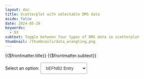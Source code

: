 ```yaml
---
layout: doc
title: Scatterplot with selectable DMS data
aside: false
date: 2024-05-28
keywords:
  - D3
subtext: Toggle between four types of DMS data in scatterplot
thumbnail: /thumbnails/data_wrangling.png
---
```


<FigureTitle>{{$frontmatter.title}}</FigureTitle>
<SubtitleHeader>{{$frontmatter.subtext}}</SubtitleHeader>
<D3PlotContainer>
  <div class='flex flex-wrap items-start justify-start not-pr'>
  <form class="max-w-xs pb-4">
  <label class="block mb-2 text-sm font-medium text-gray-900 dark:text-white">Select an option:</label>
  <select class="bg-gray-50 border border-slate-300 text-gray-900 text-sm rounded-lg focus:ring-red-400 focus:border-red-500 block w-full p-2.5 dark:bg-slate-700 dark:border-slate-600 dark:placeholder-gray-400 dark:focus:ring-red-500 dark:focus:border-red-500" v-model="selectedDataset" @change="changeDataset">
    <option value="bEFNB2_entry">bEFNB2 Entry</option>
    <option value="bEFNB3_entry">bEFNB3 Entry</option>
    <option value="bEFNB2_binding">bEFNB2 Binding</option>
    <option value="bEFNB3_binding">bEFNB3 Binding</option>
  </select>
</form>
</div>
  <div class="flex flex-col items-center font-ultralight">
    <svg ref="svgContainer"></svg>
  </div>
  <Tooltip ref="tooltip" />
</D3PlotContainer>

<script setup>
  import { ref, computed, watch, onMounted } from 'vue';
  import * as d3 from 'd3';
  import { Legend } from '/components/legend.js';
  import Tooltip from '/components/tooltip.vue';



  const dataset = ref(null);
  const dataset1 = ref(null);
  const svgContainer = ref(null);
  const processedData = ref({});
  const tooltip = ref(null);

  const width = 600;
  const height = 350;
  const marginTop = 20;
  const marginRight = 30;
  const marginBottom = 60;
  const marginLeft = 60;

  const circleRadius = 3;

  const innerWidth = width - marginLeft - marginRight;
  const innerHeight = height - marginTop - marginBottom;

  const dataSources = [
    { dataKey: 'bEFNB2_entry', rawURL: 'https://raw.githubusercontent.com/dms-vep/Nipah_Malaysia_RBP_DMS/master/results/filtered_data/public_filtered/RBP_mutation_effects_cell_entry_CHO-bEFNB2.csv' },
    { dataKey: 'bEFNB3_entry', rawURL: 'https://raw.githubusercontent.com/dms-vep/Nipah_Malaysia_RBP_DMS/master/results/filtered_data/public_filtered/RBP_mutation_effects_cell_entry_CHO-bEFNB3.csv' },
    { dataKey: 'bEFNB2_binding', rawURL: 'https://raw.githubusercontent.com/dms-vep/Nipah_Malaysia_RBP_DMS/master/results/filtered_data/public_filtered/RBP_mutation_effects_bEFNB2_binding.csv' },
    { dataKey: 'bEFNB3_binding', rawURL: 'https://raw.githubusercontent.com/dms-vep/Nipah_Malaysia_RBP_DMS/master/results/filtered_data/public_filtered/RBP_mutation_effects_bEFNB3_binding.csv' },

  ];

  const selectedDataset = ref('bEFNB2_entry');

  function changeDataset() {
    dataset.value = processedData.value[selectedDataset.value];
  }

  // fetch remote data with a given name and URL using d3.csv
  async function fetchData(dataKey, rawURL) {
    try {
      const data = await d3.csv(rawURL);
      return { dataKey, data };
    } catch (error) {
      console.error('Error fetching data:', error);
      throw error;
    }
  }

  // load data from multiple sources and process it
  async function loadData(dataSources) {
    try {
      const fetchPromises = dataSources.map(({ dataKey, rawURL }) => fetchData(dataKey, rawURL));
      const fetchedDataArray = await Promise.all(fetchPromises);

      fetchedDataArray.forEach(({ dataKey, data }) => {
        processedData.value[dataKey] = processData(data);
      });

      selectedDataset.value = dataSources[0].dataKey; // Set the initial dataset
      dataset.value = processedData.value[selectedDataset.value];
    } catch (error) {
      console.error('Error loading data:', error);
    }
  }

  // process the fetched data and return it
  function processData(fetchedData) {
    const array = fetchedData.map((d) => ({
      site: +d.site,
      wildtype: d.wildtype,
      mutant: d.mutant,
      entry: +Object.values(d)[3],
    }));
    const groups = d3.group(array, (d) => d.site);
    const meanData = Array.from(groups, ([site, siteData]) => ({
      site,
      entry: parseFloat(d3.sum(siteData, (d) => d.entry).toFixed(2)),
    }));
    return meanData;
  }

  // load the data and render the chart
  loadData(dataSources)
    .then(() => {
      dataset.value = processedData.value.bEFNB2_entry;
    })
    .catch((error) => {
      console.error('Error:', error);
    });

  watch(() => dataset.value, () => {
    renderChart();
  });

  const xScale = computed(() => {
    return d3
      .scaleLinear()
      .domain(d3.extent(dataset.value, d => d.site))
      .range([0, innerWidth])
      .nice();
  });

  const yScale = computed(() => {
    return d3
      .scaleLinear()
      .domain(d3.extent(dataset.value, d => d.entry))
      .range([innerHeight, 0])
      .nice();
  });

  const xAxisGenerator = computed(() => {
    return d3.axisBottom().scale(xScale.value).tickSizeOuter(0);
  });

  const yAxisGenerator = computed(() => {
    return d3.axisLeft(yScale.value).tickSizeOuter(0);
  });

  let svg;
  onMounted(() => {
    svg = d3.select(svgContainer.value)
      //.attr('width', width)
      //.attr('height', height)
      .attr('viewBox', `0 0 ${width} ${height}`)
      .append('g')
      .attr('transform', `translate(${marginLeft}, ${marginTop})`);
  });


  const colorScale = d3.scaleOrdinal(d3.schemeCategory10);

  function renderChart() {
    const circleColor = colorScale(selectedDataset.value);

    const t = 1000

    const circles = svg.selectAll('circle')
      .data(dataset.value, d => d.site)
      .join(
        enter => enter.append('circle')
          .attr('opacity', 0)
          .attr('cx', (d) => xScale.value(d.site))
          .attr('cy', (d) => yScale.value(d.entry))
          .attr('r', circleRadius)
          .attr('stroke', 'currentColor')
          .attr('fill', circleColor)
          .on('mouseover', (event, d) => {
            const tooltipData = {
              site: d.site,
              wildtype: d.wildtype,
              mutant: d.mutant,
              effect: d.entry,
            };
            tooltip.value.data = tooltipData;
            //tooltip.value.color = 'white';
            tooltip.value.showTooltip(event);
          })
          .on('mouseout', () => {
            tooltip.value.hideTooltip();
          })
          .transition()
          .duration(t)
          .attr('opacity', 1)
          .attr('fill', circleColor),

        update => update
          .attr('r', circleRadius)
          .attr('stroke', 'currentColor')

          .transition()
          .duration(t)
          .attr('cx', (d) => xScale.value(d.site))
          .attr('cy', (d) => yScale.value(d.entry))
          .attr('fill', circleColor),

        exit => exit
          .transition()
          .duration(t)
          .attr('opacity', 0)
          .remove()
      )

    // Update the x-axis
    const xAxis = svg.select('.x-axis');
    if (xAxis.empty()) {
      svg.append('g')
        .attr('class', 'x-axis')
        .attr('transform', `translate(0, ${innerHeight})`)
        .call(xAxisGenerator.value)
        .attr('font-size', '12px');
    } else {
      xAxis.transition()
        .duration(t)
        .attr('transform', `translate(0, ${innerHeight})`)
        .call(xAxisGenerator.value);
    }

    // Update the x-axis label
    const xAxisLabel = svg.select('.x-axis-label');
    if (xAxisLabel.empty()) {
      svg.append('text')
        .attr('class', 'x-axis-label')
        .attr('x', innerWidth / 2)
        .attr('y', innerHeight + marginBottom - 15)
        .attr('fill', 'currentColor')
        .attr('text-anchor', 'middle')
        .text('Site');
    } else {
      xAxisLabel
        .attr('x', innerWidth / 2)
        .attr('y', innerHeight + marginBottom - 15);
    }

    // Update the y-axis
    const yAxis = svg.select('.y-axis');
    if (yAxis.empty()) {
      svg.append('g')
        .attr('class', 'y-axis')
        .attr('transform', 'translate(0, 0)')
        .call(yAxisGenerator.value)
        .attr('font-size', '12px');
    } else {
      yAxis.transition()
        .duration(t)
        .attr('transform', 'translate(0, 0)')
        .call(yAxisGenerator.value);
    }

    // Update the y-axis label
    const yAxisLabel = svg.select('.y-axis-label');
    const yAxisLabelText = selectedDataset.value.includes('binding') ? 'Summed Binding' : 'Summed Entry';
    if (yAxisLabel.empty()) {
      svg.append('text')
        .attr('class', 'y-axis-label')
        .attr('x', -innerHeight / 2)
        .attr('y', -marginLeft + 15)
        .attr('fill', 'currentColor')
        .attr('text-anchor', 'middle')
        .attr('transform', 'rotate(-90)')
        .text(yAxisLabelText);
    } else {
      yAxisLabel
        .attr('x', -innerHeight / 2)
        .attr('y', -marginLeft + 15)
        .text(yAxisLabelText);
    }
  }
</script>

<style>
  select {
    padding: 8px 12px;
    font-size: 14px;
    border: 2px solid #ccc;
    border-radius: 4px;
    background-color: #fff;
    color: #333;
    outline: none;
  }

  select:focus {
    border-color: #888;
  }
</style>

